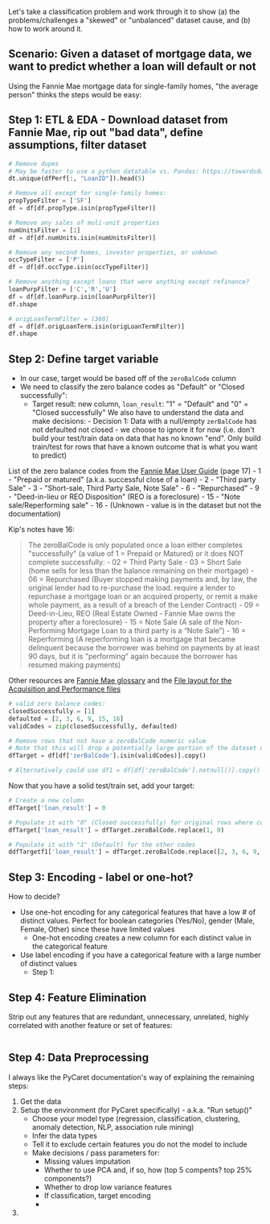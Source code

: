 Let's take a classification problem and work through it to show (a) the problems/challenges a "skewed" or "unbalanced" dataset cause, and (b) how to work around it. 

## Scenario: Given a dataset of mortgage data, we want to predict whether a loan will default or not
Using the Fannie Mae mortgage data for single-family homes, "the average person" thinks the steps would be easy:
## Step 1: ETL & EDA - Download dataset from Fannie Mae, rip out "bad data", define assumptions, filter dataset
```python
# Remove dupes
# May be faster to use a python datatable vs. Pandas: https://towardsdatascience.com/speed-up-your-data-analysis-with-pythons-datatable-package-56e071a909e9
dt.unique(dfPerf[:, "LoanID"]).head(5)

# Remove all except for single-family homes:
propTypeFilter = ['SF']
df = df[df.propType.isin(propTypeFilter)]

# Remove any sales of muli-unit properties
numUnitsFilter = [1]
df = df[df.numUnits.isin(numUnitsFilter)]

# Remove any second homes, investor properties, or unknown
occTypeFilter = ['P']
df = df[df.occType.isin(occTypeFilter)]

# Remove anything except loans that were anything except refinance?
loanPurpFilter = ['C','R','U']
df = df[df.loanPurp.isin(loanPurpFilter)]
df.shape

# origLoanTermFilter = [360]
df = df[df.origLoanTerm.isin(origLoanTermFilter)]
df.shape
```
## Step 2: Define target variable
   - In our case, target would be based off of the `zeroBalCode` column
   - We need to classify the zero balance codes as "Default" or "Closed successfully": 
        - Target result: new column, `loan_result`: "1" = "Default" and "0" = "Closed successfully"
We also have to understand the data and make decisions:
    - Decision 1: Data with a null/empty `zerBalCode` has not defaulted not closed - we choose to ignore it for now (i.e. don't build your test/train data on data that has no known "end". Only build train/test for rows that have a known outcome that is what you want to predict)

List of the zero balance codes from the [Fannie Mae User Guide](http://www.freddiemac.com/fmac-resources/research/pdf/user_guide.pdf) (page 17)
    - 1 - "Prepaid or matured" (a.k.a. successful close of a loan)
    - 2 - "Third party Sale"
    - 3 - "Short-sale, Third Party Sale, Note Sale"
    - 6 - "Repurchased" 
    - 9 - "Deed-in-lieu or REO Disposition" (REO is a foreclosure)
    - 15 - "Note sale/Reperforming sale"
    - 16 - (Unknown - value is in the dataset but not the documentation)
    
Kip's notes have 16:
> The zeroBalCode is only populated once a loan either completes "successfully" (a value of 1 = Prepaid or Matured) or it does NOT complete successfully:
    - 02 = Third Party Sale
    - 03 = Short Sale (home sells for less than the balance remaining on their mortgage)
    - 06 = Repurchased (Buyer stopped making payments and, by law, the original lender had to re-purchase the load. require a lender to repurchase a mortgage loan or an acquired property, or remit a make whole payment, as a result of a breach of the Lender Contract)
    - 09 = Deed-in-Lieu, REO (Real Estate Owned - Fannie Mae owns the property after a foreclosure)
    - 15 = Note Sale (A sale of the Non-Performing Mortgage Loan to a third party is a “Note Sale”)
    - 16 = Reperforming (A reperforming loan is a mortgage that became delinquent because the borrower was behind on payments by at least 90 days, but it is "performing" again because the borrower has resumed making payments)

Other resources are [Fannie Mae glossary](https://s3.amazonaws.com/dq-blog-files/lppub_glossary.pdf) and the [File layout for the Acquisition and Performance files](https://s3.amazonaws.com/dq-blog-files/lppub_file_layout.pdf)

```python 
# valid zero balance codes:
closedSuccessfully = [1]
defaulted = [2, 3, 6, 9, 15, 16]
validCodes = zip(closedSuccessfully, defaulted)

# Remove rows that not have a zeroBalCode numeric value
# Note that this will drop a potentially large portion of the dataset depending on how recent the loans are
dfTarget = df[df['zerBalCode'].isin(validCodes)].copy()

# Alternatively could use df1 = df[df['zeroBalCode'].notnull()].copy()

```

Now that you have a solid test/train set, add your target:
```python
# Create a new column
dfTarget['loan_result'] = 0

# Populate it with "0" (Closed successfully) for original rows where code is "1"
dfTarget['loan_result'] = dfTarget.zeroBalCode.replace(1, 0)

# Populate it with "1" (Default) for the other codes
ddfTargetf1['loan_result'] = dfTarget.zeroBalCode.replace([2, 3, 6, 9, 15, 16], 1)
```

## Step 3: Encoding - label or one-hot?
How to decide? 
- Use one-hot encoding for any categorical features that have a low # of distinct values. Perfect for boolean categories (Yes/No), gender (Male, Female, Other) since these have limited values
    - One-hot encoding creates a new column for each distinct value in the categorical feature
- Use label encoding if you have a categorical feature with a large number of distinct values
    - Step 1: 

## Step 4: Feature Elimination
Strip out any features that are redundant, unnecessary, unrelated, highly correlated with another feature or set of features:
```python


```

## Step 4: Data Preprocessing
I always like the PyCaret documentation's way of explaining the remaining steps: 
1. Get the data
2. Setup the environment (for PyCaret specifically) - a.k.a. "Run setup()"
    - Choose your model type (regression, classification, clustering, anomaly detection, NLP, association rule mining)
    - Infer the data types
    - Tell it to exclude certain features you do not the model to include
    - Make decisions / pass parameters for:
        - Missing values imputation
        - Whether to use PCA and, if so, how (top 5 compents? top 25% components?)
        - Whether to drop low variance features
        - If classification, target encoding
        - 
3. 